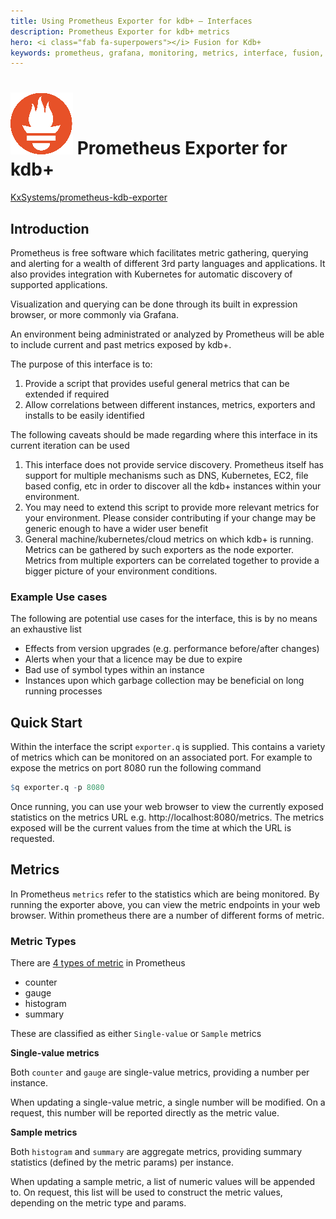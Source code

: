 ```yaml
---
title: Using Prometheus Exporter for kdb+ – Interfaces
description: Prometheus Exporter for kdb+ metrics 
hero: <i class="fab fa-superpowers"></i> Fusion for Kdb+
keywords: prometheus, grafana, monitoring, metrics, interface, fusion, exporter, visualisation, q
---
```

# ![Prometheus](../../img/prometheus.png) Prometheus Exporter for kdb+


<i class="fab fa-github"></i> [KxSystems/prometheus-kdb-exporter](https://github.com/KxSystems/prometheus-kdb-exporter)

## Introduction

Prometheus is free software which facilitates metric gathering, querying and alerting for a wealth of different 3rd party languages and applications. It also provides integration with Kubernetes for automatic discovery of supported applications.

Visualization and querying can be done through its built in expression browser, or more commonly via Grafana.

An  environment being administrated or analyzed by Prometheus will be able to include current and past metrics exposed by kdb+.

The purpose of this interface is to:

1. Provide a script that provides useful general metrics that can be extended if required
2. Allow correlations between different instances, metrics, exporters and installs to be easily identified

The following caveats should be made regarding where this interface in its current iteration can be used

1. This interface does not provide service discovery. Prometheus itself has support for multiple mechanisms such as DNS, Kubernetes, EC2, file based config, etc in order to discover all the kdb+ instances within your environment.
2. You may need to extend this script to provide more relevant metrics for your environment. Please consider contributing if your change may be generic enough to have a wider user benefit
3. General machine/kubernetes/cloud metrics on which kdb+ is running. Metrics can be gathered by such exporters as the node exporter. Metrics from multiple exporters can be correlated together to provide a bigger picture of your environment conditions.

### Example Use cases

The following are potential use cases for the interface, this is by no means an exhaustive list

- Effects from version upgrades (e.g. performance before/after changes)
- Alerts when your that a licence may be due to expire
- Bad use of symbol types within an instance
- Instances upon which garbage collection may be beneficial on long running processes

## Quick Start

Within the interface the script `exporter.q` is supplied. This contains a variety of metrics which can be monitored on an associated port. For example to expose the metrics on port 8080 run the following command

```q
$q exporter.q -p 8080
```

Once running, you can use your web browser to view the currently exposed statistics on the metrics URL e.g. http://localhost:8080/metrics. The metrics exposed will be the current values from the time at which the URL is requested.

## Metrics

In Prometheus `metrics` refer to the statistics which are being monitored. By running the exporter above, you can view the metric endpoints in your web browser. Within prometheus there are a number of different forms of metric.

### Metric Types

There are [4 types of metric](https://prometheus.io/docs/concepts/metric_types/) in Prometheus

- counter
- gauge
- histogram
- summary

These are classified as either `Single-value` or `Sample` metrics

**Single-value metrics**

Both `counter` and `gauge` are single-value metrics, providing a number per instance.

When updating a single-value metric, a single number will be modified. On a request, this number will be reported directly as the metric value.

**Sample metrics**

Both `histogram` and `summary` are aggregate metrics, providing summary statistics (defined by the metric params) per instance.

When updating a sample metric, a list of numeric values will be appended to. On request, this list will be used to construct the metric values, depending on the metric type and params.


